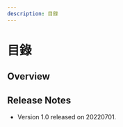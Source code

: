 ```yaml
---
description: 目錄
---
```


# 目錄

## Overview



## Release Notes

* Version 1.0 released on 20220701.
